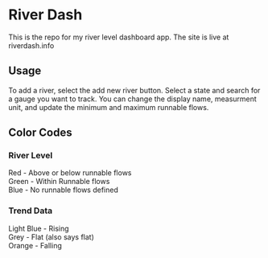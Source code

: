 # River Dash

This is the repo for my river level dashboard app. The site is live at riverdash.info

## Usage

To add a river, select the add new river button. Select a state and search for a gauge you want to track. You can change the display name, measurment unit, and update the minimum and maximum runnable flows.

## Color Codes

### River Level
Red - Above or below runnable flows<br />
Green - Within Runnable flows<br />
Blue - No runnable flows defined<br />

### Trend Data
Light Blue -  Rising<br />
Grey - Flat (also says flat)<br />
Orange - Falling<br />

